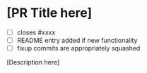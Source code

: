 # [PR Title here]

- [ ] closes #xxxx
- [ ] README entry added if new functionality
- [ ] fixup commits are appropriately squashed

[Description here]
